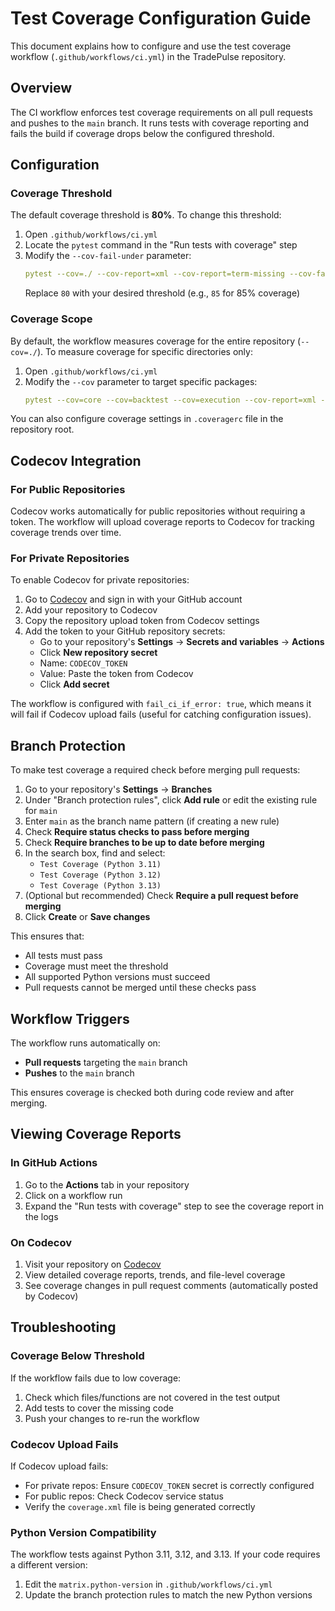 # Test Coverage Configuration Guide

This document explains how to configure and use the test coverage workflow (`.github/workflows/ci.yml`) in the TradePulse repository.

## Overview

The CI workflow enforces test coverage requirements on all pull requests and pushes to the `main` branch. It runs tests with coverage reporting and fails the build if coverage drops below the configured threshold.

## Configuration

### Coverage Threshold

The default coverage threshold is **80%**. To change this threshold:

1. Open `.github/workflows/ci.yml`
2. Locate the `pytest` command in the "Run tests with coverage" step
3. Modify the `--cov-fail-under` parameter:
   ```yaml
   pytest --cov=./ --cov-report=xml --cov-report=term-missing --cov-fail-under=85
   ```
   Replace `80` with your desired threshold (e.g., `85` for 85% coverage)

### Coverage Scope

By default, the workflow measures coverage for the entire repository (`--cov=./`). To measure coverage for specific directories only:

1. Open `.github/workflows/ci.yml`
2. Modify the `--cov` parameter to target specific packages:
   ```yaml
   pytest --cov=core --cov=backtest --cov=execution --cov-report=xml --cov-report=term-missing --cov-fail-under=80
   ```

You can also configure coverage settings in `.coveragerc` file in the repository root.

## Codecov Integration

### For Public Repositories

Codecov works automatically for public repositories without requiring a token. The workflow will upload coverage reports to Codecov for tracking coverage trends over time.

### For Private Repositories

To enable Codecov for private repositories:

1. Go to [Codecov](https://codecov.io/) and sign in with your GitHub account
2. Add your repository to Codecov
3. Copy the repository upload token from Codecov settings
4. Add the token to your GitHub repository secrets:
   - Go to your repository's **Settings** → **Secrets and variables** → **Actions**
   - Click **New repository secret**
   - Name: `CODECOV_TOKEN`
   - Value: Paste the token from Codecov
   - Click **Add secret**

The workflow is configured with `fail_ci_if_error: true`, which means it will fail if Codecov upload fails (useful for catching configuration issues).

## Branch Protection

To make test coverage a required check before merging pull requests:

1. Go to your repository's **Settings** → **Branches**
2. Under "Branch protection rules", click **Add rule** or edit the existing rule for `main`
3. Enter `main` as the branch name pattern (if creating a new rule)
4. Check **Require status checks to pass before merging**
5. Check **Require branches to be up to date before merging**
6. In the search box, find and select:
   - `Test Coverage (Python 3.11)`
   - `Test Coverage (Python 3.12)`
   - `Test Coverage (Python 3.13)`
7. (Optional but recommended) Check **Require a pull request before merging**
8. Click **Create** or **Save changes**

This ensures that:
- All tests must pass
- Coverage must meet the threshold
- All supported Python versions must succeed
- Pull requests cannot be merged until these checks pass

## Workflow Triggers

The workflow runs automatically on:
- **Pull requests** targeting the `main` branch
- **Pushes** to the `main` branch

This ensures coverage is checked both during code review and after merging.

## Viewing Coverage Reports

### In GitHub Actions

1. Go to the **Actions** tab in your repository
2. Click on a workflow run
3. Expand the "Run tests with coverage" step to see the coverage report in the logs

### On Codecov

1. Visit your repository on [Codecov](https://codecov.io/)
2. View detailed coverage reports, trends, and file-level coverage
3. See coverage changes in pull request comments (automatically posted by Codecov)

## Troubleshooting

### Coverage Below Threshold

If the workflow fails due to low coverage:
1. Check which files/functions are not covered in the test output
2. Add tests to cover the missing code
3. Push your changes to re-run the workflow

### Codecov Upload Fails

If Codecov upload fails:
- For private repos: Ensure `CODECOV_TOKEN` secret is correctly configured
- For public repos: Check Codecov service status
- Verify the `coverage.xml` file is being generated correctly

### Python Version Compatibility

The workflow tests against Python 3.11, 3.12, and 3.13. If your code requires a different version:
1. Edit the `matrix.python-version` in `.github/workflows/ci.yml`
2. Update the branch protection rules to match the new Python versions

